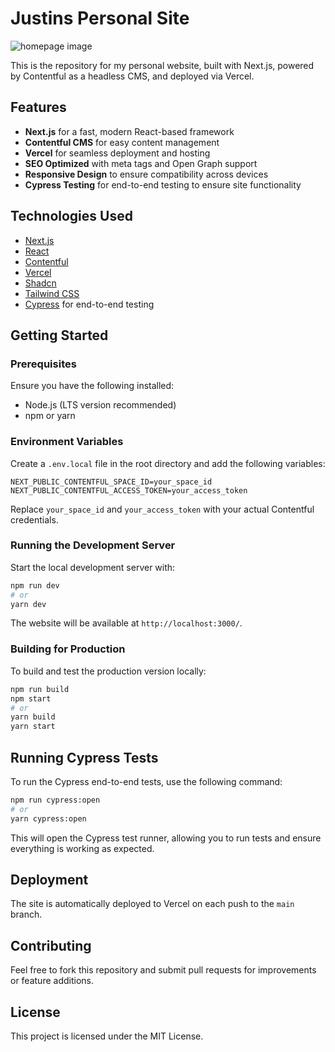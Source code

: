 # Justins Personal Site

![homepage image](/public/homepage/homepage_thumb.png)

This is the repository for my personal website, built with Next.js, powered by Contentful as a headless CMS, and deployed via Vercel.

## Features
- **Next.js** for a fast, modern React-based framework
- **Contentful CMS** for easy content management
- **Vercel** for seamless deployment and hosting
- **SEO Optimized** with meta tags and Open Graph support
- **Responsive Design** to ensure compatibility across devices 
- **Cypress Testing** for end-to-end testing to ensure site functionality

## Technologies Used
- [Next.js](https://nextjs.org/)
- [React](https://reactjs.org/)
- [Contentful](https://www.contentful.com/)
- [Vercel](https://vercel.com/)
- [Shadcn](https://ui.shadcn.com/)
- [Tailwind CSS](https://tailwindcss.com/)
- [Cypress](https://www.cypress.io/) for end-to-end testing

## Getting Started

### Prerequisites
Ensure you have the following installed:
- Node.js (LTS version recommended)
- npm or yarn

### Environment Variables
Create a `.env.local` file in the root directory and add the following variables:
```
NEXT_PUBLIC_CONTENTFUL_SPACE_ID=your_space_id
NEXT_PUBLIC_CONTENTFUL_ACCESS_TOKEN=your_access_token
```
Replace `your_space_id` and `your_access_token` with your actual Contentful credentials.

### Running the Development Server
Start the local development server with:
```sh
npm run dev
# or
yarn dev
```
The website will be available at `http://localhost:3000/`.

### Building for Production
To build and test the production version locally:
```sh
npm run build
npm start
# or
yarn build
yarn start
```

## Running Cypress Tests
To run the Cypress end-to-end tests, use the following command:
```sh
npm run cypress:open
# or
yarn cypress:open
```
This will open the Cypress test runner, allowing you to run tests and ensure everything is working as expected.

## Deployment
The site is automatically deployed to Vercel on each push to the `main` branch.

## Contributing
Feel free to fork this repository and submit pull requests for improvements or feature additions.

## License
This project is licensed under the MIT License.